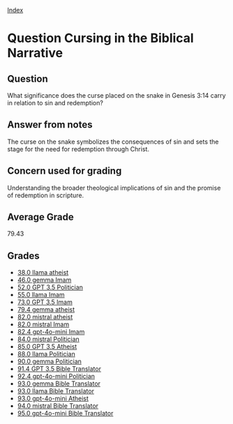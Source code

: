 
[Index](../../index.md)
# Question Cursing in the Biblical Narrative
## Question
What significance does the curse placed on the snake in Genesis 3:14 carry in relation to sin and redemption?

## Answer from notes
The curse on the snake symbolizes the consequences of sin and sets the stage for the need for redemption through Christ.

## Concern used for grading
Understanding the broader theological implications of sin and the promise of redemption in scripture.

## Average Grade
79.43

## Grades
 * [38.0 llama atheist](../answers/llama_atheist/Cursing_in_the_Biblical_Narrative.md)
 * [46.0 gemma Imam](../answers/gemma_Imam/Cursing_in_the_Biblical_Narrative.md)
 * [52.0 GPT 3.5 Politician](../answers/GPT_3.5_Politician/Cursing_in_the_Biblical_Narrative.md)
 * [55.0 llama Imam](../answers/llama_Imam/Cursing_in_the_Biblical_Narrative.md)
 * [73.0 GPT 3.5 Imam](../answers/GPT_3.5_Imam/Cursing_in_the_Biblical_Narrative.md)
 * [79.4 gemma atheist](../answers/gemma_atheist/Cursing_in_the_Biblical_Narrative.md)
 * [82.0 mistral atheist](../answers/mistral_atheist/Cursing_in_the_Biblical_Narrative.md)
 * [82.0 mistral Imam](../answers/mistral_Imam/Cursing_in_the_Biblical_Narrative.md)
 * [82.4 gpt-4o-mini Imam](../answers/gpt-4o-mini_Imam/Cursing_in_the_Biblical_Narrative.md)
 * [84.0 mistral Politician](../answers/mistral_Politician/Cursing_in_the_Biblical_Narrative.md)
 * [85.0 GPT 3.5 Atheist](../answers/GPT_3.5_Atheist/Cursing_in_the_Biblical_Narrative.md)
 * [88.0 llama Politician](../answers/llama_Politician/Cursing_in_the_Biblical_Narrative.md)
 * [90.0 gemma Politician](../answers/gemma_Politician/Cursing_in_the_Biblical_Narrative.md)
 * [91.4 GPT 3.5 Bible Translator](../answers/GPT_3.5_Bible_Translator/Cursing_in_the_Biblical_Narrative.md)
 * [92.4 gpt-4o-mini Politician](../answers/gpt-4o-mini_Politician/Cursing_in_the_Biblical_Narrative.md)
 * [93.0 gemma Bible Translator](../answers/gemma_Bible_Translator/Cursing_in_the_Biblical_Narrative.md)
 * [93.0 llama Bible Translator](../answers/llama_Bible_Translator/Cursing_in_the_Biblical_Narrative.md)
 * [93.0 gpt-4o-mini Atheist](../answers/gpt-4o-mini_Atheist/Cursing_in_the_Biblical_Narrative.md)
 * [94.0 mistral Bible Translator](../answers/mistral_Bible_Translator/Cursing_in_the_Biblical_Narrative.md)
 * [95.0 gpt-4o-mini Bible Translator](../answers/gpt-4o-mini_Bible_Translator/Cursing_in_the_Biblical_Narrative.md)
